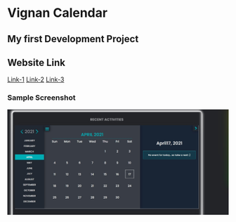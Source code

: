 # Vignan Calendar
## My first Development Project

## Website Link

[Link-1](https://yagneswar17.github.io/VignanCalendar-/)
[Link-2](https://longclawcalendar.web.app/)
[Link-3](https://longclawcalendar.firebaseapp.com/)

### Sample Screenshot

![alt text](https://github.com/yagneswar17/VignanCalendar-/blob/main/SC1.jpg)
